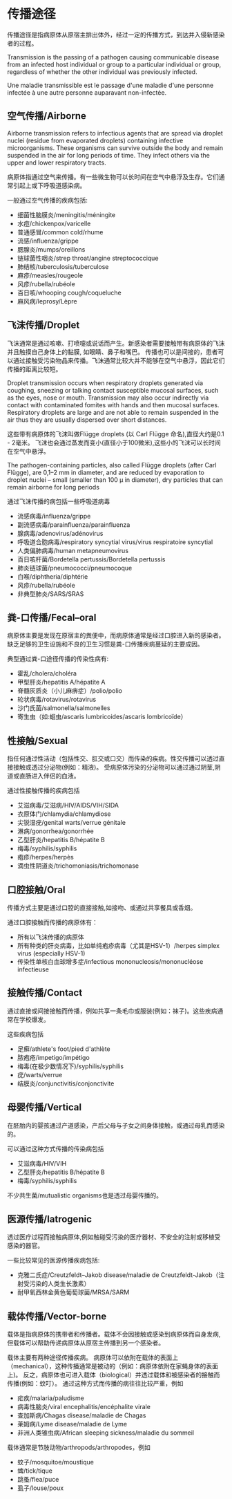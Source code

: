 # 传播途径

传播途径是指病原体从原宿主排出体外，经过一定的传播方式，到达并入侵新感染者的过程。

Transmission is the passing of a pathogen causing communicable disease from an infected host individual or group 
to a particular individual or group, regardless of whether the other individual was previously infected.

Une maladie transmissible est le passage d'une maladie d'une personne infectée à une autre personne auparavant non-infectée. 

## 空气传播/Airborne

Airborne transmission refers to infectious agents that are spread via droplet nuclei (residue from evaporated droplets) containing infective microorganisms. 
These organisms can survive outside the body and remain suspended in the air for long periods of time. 
They infect others via the upper and lower respiratory tracts.

病原体指通过空气来传播。有一些微生物可以长时间在空气中悬浮及生存。它们通常引起上或下呼吸道感染病。

一般通过空气传播的疾病包括:
- 细菌性脑膜炎/meningitis/méningite
- 水痘/chickenpox/varicelle
- 普通感冒/common cold/rhume
- 流感/influenza/grippe
- 腮腺炎/mumps/oreillons
- 链球菌性咽炎/strep throat/angine streptococcique
- 肺结核/tuberculosis/tuberculose
- 麻疹/measles/rougeole
- 风疹/rubella/rubéole
- 百日咳/whooping cough/coqueluche
- 麻风病/leprosy/Lèpre

## 飞沫传播/Droplet

飞沫通常是通过咳嗽、打喷嚏或说话而产生。新感染者需要接触带有病原体的飞沫并且触摸自己身体上的黏膜, 如眼睛、鼻子和嘴巴。
传播也可以是间接的，患者可以通过接触受污染物品来传播。飞沫通常比较大并不能够在空气中悬浮，因此它们传播的距离比较短。 

Droplet transmission occurs when respiratory droplets generated via coughing, sneezing or talking 
contact susceptible mucosal surfaces, such as the eyes, nose or mouth. 
Transmission may also occur indirectly via contact with contaminated fomites with hands and then mucosal surfaces. 
Respiratory droplets are large and are not able to remain suspended in the air 
thus they are usually dispersed over short distances.

这些带有病原体的飞沫叫做Flügge droplets (以 Carl Flügge 命名),直径大约是0.1 - 2毫米。
飞沫也会通过蒸发而变小(直径小于100微米),这些小的飞沫可以长时间在空气中悬浮。

The pathogen-containing particles, also called Flügge droplets (after Carl Flügge), 
are 0,1–2 mm in diameter, and are reduced by evaporation to droplet nuclei – 
small (smaller than 100 μ in diameter), dry particles that can remain airborne for long periods

通过飞沫传播的病包括一些呼吸道病毒 
- 流感病毒/influenza/grippe
- 副流感病毒/parainfluenza/parainfluenza
- 腺病毒/adenovirus/adénovirus
- 呼吸道合胞病毒/respiratory syncytial virus/virus respiratoire syncytial
- 人类偏肺病毒/human metapneumovirus
- 百日咳杆菌/Bordetella pertussis/Bordetella pertussis
- 肺炎链球菌/pneumococci/pneumocoque
- 白喉/diphtheria/diphtérie
- 风疹/rubella/rubéole
- 非典型肺炎/SARS/SRAS

## 粪-口传播/Fecal–oral

病原体主要是发现在原宿主的粪便中，而病原体通常是经过口腔进入新的感染者。缺乏足够的卫生设施和不良的卫生习惯是粪-口传播疾病蔓延的主要成因。

典型通过粪-口途径传播的传染性病有:
- 霍乱/cholera/choléra
- 甲型肝炎/hepatitis A/hépatite A
- 脊髓灰质炎（小儿麻痹症）/polio/polio
- 轮状病毒/rotavirus/rotavirus
- 沙门氏菌/salmonella/salmonelles
- 寄生虫（如:蛔虫/ascaris lumbricoides/ascaris lombricoïde）

## 性接触/Sexual

指任何通过性活动（包括性交、肛交或口交）而传染的疾病。性交传播可以透过直接接触或透过分泌物(例如：精液)。
受病原体污染的分泌物可以通过通过阴茎,阴道或直肠进入伴侣的血液。

通过性接触传播的疾病包括
- 艾滋病毒/艾滋病/HIV/AIDS/VIH/SIDA
- 衣原体门/chlamydia/chlamydiose
- 尖锐湿疣/genital warts/verrue génitale
- 淋病/gonorrhea/gonorrhée
- 乙型肝炎/hepatitis B/hépatite B
- 梅毒/syphilis/syphilis
- 疱疹/herpes/herpès
- 滴虫性阴道炎/trichomoniasis/trichomonase

## 口腔接触/Oral

传播方式主要是通过口腔的直接接触,如接吻、或通过共享餐具或香烟。

通过口腔接触而传播的病原体有：
- 所有以飞沫传播的病原体
- 所有种类的肝炎病毒，比如单纯疱疹病毒（尤其是HSV-1）/herpes simplex virus (especially HSV-1) 
- 传染性单核白血球增多症/infectious mononucleosis/mononucléose infectieuse

## 接触传播/Contact

通过直接或间接接触而传播，例如共享一条毛巾或服装(例如：袜子)。这些疾病通常在学校爆发。

这些疾病包括
- 足癣/athlete's foot/pied d'athlète
- 脓疱疮/impetigo/impétigo
- 梅毒(在极少数情况下)/syphilis/syphilis
- 疣/warts/verrue
- 结膜炎/conjunctivitis/conjonctivite

## 母婴传播/Vertical

在胚胎内的婴孩通过产道感染，产后父母与子女之间身体接触，或通过母乳而感染的。

可以通过这种方式传播的传染病包括
- 艾滋病毒/HIV/VIH
- 乙型肝炎/hepatitis B/hépatite B
- 梅毒/syphilis/syphilis

不少共生菌/mutualistic organisms也是透过母婴传播的。

## 医源传播/Iatrogenic

透过医疗过程而接触病原体,例如触碰受污染的医疗器材、不安全的注射或移植受感染的器官。

一些比较常见的医源传播疾病包括:
- 克雅二氏症/Creutzfeldt–Jakob disease/maladie de Creutzfeldt-Jakob（注射受污染的人类生长激素）
- 耐甲氧西林金黄色葡萄球菌/MRSA/SARM

## 载体传播/Vector-borne

载体是指病原体的携带者和传播者。载体不会因接触或感染到病原体而自身发病,但载体可以帮助传递病原体从原宿主传播到另一个感染者。

载体主要有两种途径传播疾病。 病原体可以依附在载体的表面上（mechanical），这种传播通常是被动的（例如：病原体依附在家蝇身体的表面上)。
反之，病原体也可进入载体（biological）并透过载体和被感染者的接触而传播(例如：蚊叮）。 
通过这种方式而传播的病往往比较严重，例如
- 疟疾/malaria/paludisme
- 病毒性脑炎/viral encephalitis/encéphalite virale
- 查加斯病/Chagas disease/maladie de Chagas
- 莱姆病/Lyme disease/maladie de Lyme
- 非洲人类锥虫病/African sleeping sickness/maladie du sommeil

载体通常是节肢动物/arthropods/arthropodes，例如
- 蚊子/mosquitoe/moustique
- 蜱/tick/tique
- 跳蚤/flea/puce
- 虱子/louse/poux


